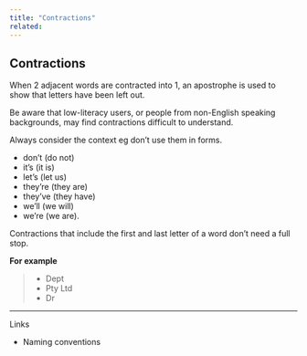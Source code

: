 ```yaml
---
title: "Contractions"
related:
---
```


## Contractions

When 2 adjacent words are contracted into 1, an apostrophe is used to show that letters have been left out.

Be aware that low-literacy users, or people from non-English speaking backgrounds, may find contractions difficult to understand.

Always consider the context eg don’t use them in forms.

- don’t (do not)
- it’s (it is)
- let’s (let us)
- they’re (they are)
- they’ve (they have)
- we’ll (we will)
- we’re (we are).

Contractions that include the first and last letter of a word don’t need a full stop.

**For example**

> - Dept
> - Pty Ltd
> - Dr

---

Links

- Naming conventions
